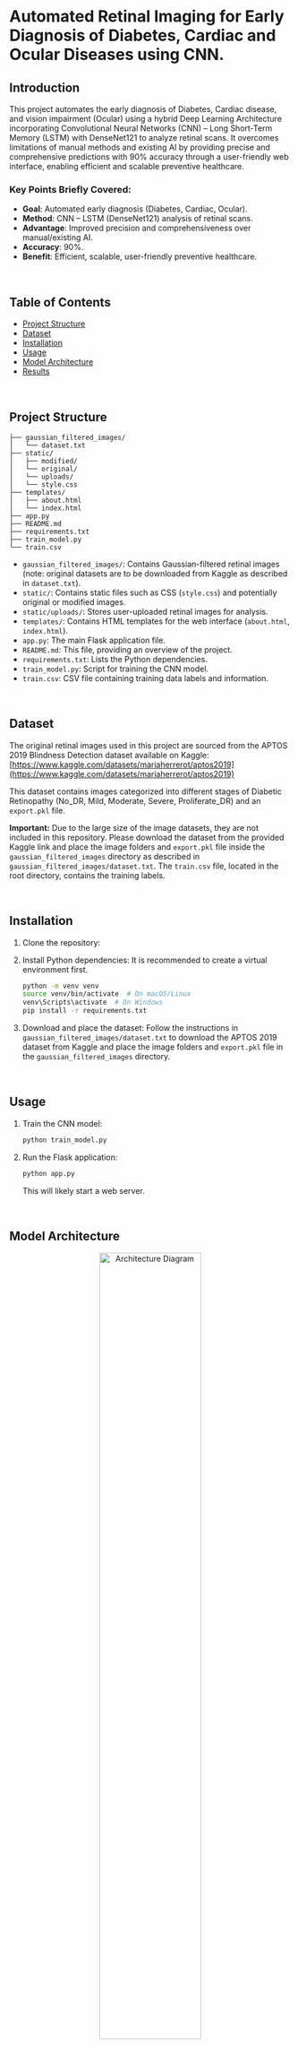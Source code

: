 # Automated Retinal Imaging for Early Diagnosis of Diabetes, Cardiac and Ocular Diseases using CNN.
## Introduction
This project automates the early diagnosis of Diabetes, Cardiac disease, and vision impairment (Ocular) using a hybrid Deep Learning Architecture incorporating Convolutional Neural Networks (CNN) – Long Short-Term Memory (LSTM) with DenseNet121 to analyze retinal scans. It overcomes limitations of manual methods and existing AI by providing precise and comprehensive predictions with 90% accuracy through a user-friendly web interface, enabling efficient and scalable preventive healthcare.

### Key Points Briefly Covered:
* **Goal**: Automated early diagnosis (Diabetes, Cardiac, Ocular).
* **Method**: CNN – LSTM (DenseNet121) analysis of retinal scans.
* **Advantage**: Improved precision and comprehensiveness over manual/existing AI.
* **Accuracy**: 90%.
* **Benefit**: Efficient, scalable, user-friendly preventive healthcare.

<br>

## Table of Contents
- [Project Structure](#project-structure)
- [Dataset](#dataset)
- [Installation](#installation)
- [Usage](#usage)
- [Model Architecture](#model-architecture)
- [Results](#results)

<br>

## Project Structure
```&emsp; Automated_Retinal_Imaging/<br>
├── gaussian_filtered_images/
│   └── dataset.txt
├── static/
│   ├── modified/
│   └── original/
│   └── uploads/
│   └── style.css
├── templates/
│   ├── about.html
│   └── index.html
├── app.py
├── README.md
├── requirements.txt
├── train_model.py
└── train.csv
```

- `gaussian_filtered_images/`: Contains Gaussian-filtered retinal images (note: original datasets are to be downloaded from Kaggle as described in `dataset.txt`).
- `static/`: Contains static files such as CSS (`style.css`) and potentially original or modified images.
- `static/uploads/`: Stores user-uploaded retinal images for analysis.
- `templates/`: Contains HTML templates for the web interface (`about.html`, `index.html`).
- `app.py`: The main Flask application file.
- `README.md`: This file, providing an overview of the project.
- `requirements.txt`: Lists the Python dependencies.
- `train_model.py`: Script for training the CNN model.
- `train.csv`: CSV file containing training data labels and information.

<br>

## Dataset
The original retinal images used in this project are sourced from the APTOS 2019 Blindness Detection dataset available on Kaggle:
[https://www.kaggle.com/datasets/mariaherrerot/aptos2019](https://www.kaggle.com/datasets/mariaherrerot/aptos2019)

This dataset contains images categorized into different stages of Diabetic Retinopathy (No_DR, Mild, Moderate, Severe, Proliferate_DR) and an `export.pkl` file.

**Important:** Due to the large size of the image datasets, they are not included in this repository. Please download the dataset from the provided Kaggle link and place the image folders and `export.pkl` file inside the `gaussian_filtered_images` directory as described in `gaussian_filtered_images/dataset.txt`. The `train.csv` file, located in the root directory, contains the training labels.

<br>

## Installation
1.  Clone the repository:
2.  Install Python dependencies:
    It is recommended to create a virtual environment first.
    
    ```bash
    python -m venv venv
    source venv/bin/activate  # On macOS/Linux
    venv\Scripts\activate  # On Windows
    pip install -r requirements.txt
    ```
    
4.  Download and place the dataset:
    Follow the instructions in `gaussian_filtered_images/dataset.txt` to download the APTOS 2019 dataset from Kaggle and place the image folders and `export.pkl` file in the `gaussian_filtered_images` directory.

<br>

## Usage
1.  Train the CNN model:
    ```bash
    python train_model.py
    ```
2.  Run the Flask application:
    ```bash
    python app.py
    ```
    This will likely start a web server.

<br>

## Model Architecture

<p align="center">
  <img src="https://github.com/user-attachments/assets/9914b11f-780d-46cb-9b81-4b3744e077a4" width="60%" height="60%" alt="Architecture Diagram" title="Architecture Diagram"/>
<br><i>Fig: Architecture Diagram</i>
</p>

Our system employs a Convolutional Neural Network (CNN), specifically DenseNet121, for automated retinal image analysis to predict diabetes, cardiac disease, and vision impairment.
1. Input and Preprocessing: Retinal images undergo resizing, normalization, and augmentation (rotation, flipping, zoom) before being split into training and testing sets.
2. Feature Extraction (DenseNet121 CNN): The pre-processed images are fed into a DenseNet121 architecture, which extracts rich spatial features relevant to disease detection. 
3. Classification: The extracted features are fed into fully connected layers with a Softmax output layer, generating probabilities for each diagnostic category (e.g., stages of DR, cardiac conditions, vision impairment types).
4. Output and Evaluation: The model predicts the presence and type/stage of diseases. Performance is evaluated using metrics like BLEU scores on test dataset images.

<br>

## Result
The CNN-LSTM model achieves a 90% accuracy in classifying retinal images and generates descriptive summaries of retinal conditions. For example, the system can identify and describe features like microaneurysms and haemorrhages. 

<p align="center">
  <img src="https://github.com/user-attachments/assets/1b8a2386-df88-4de1-ac8c-4ed1f288a865" width="50%" height="0%"/>
<br><i>Fig. 1: Initial Interface</i><br><br>
<img src="https://github.com/user-attachments/assets/b94fb815-915a-4e77-b6e2-6a18b022cfcd" width="50%" height="50%"/>
<br><i>Fig. 2: Selecting Test Image</i><br><br>
<img src="https://github.com/user-attachments/assets/15fff6e2-4edb-400d-8ef4-3c36e6826c9b" width="50%" height="50%"/>
<br><i>Fig. 3: Predicting the Results</i><br><br>
<img src="https://github.com/user-attachments/assets/b441d83e-8a90-44c2-a498-84c549938f35" width="50%" height="50%"/>
<br><i>Fig. 4: AI Generated Summary</i><br><br>
<img src="https://github.com/user-attachments/assets/3e423d2a-105a-4d5b-bb9b-e7977f48e72d" width="50%" height="50%"/>
<br><i>Fig. 5: Chat Bot Demonstration</i><br><br>
</p>


The accuracy of the generated descriptions is evaluated using BLEU scores. The model was trained for 50 epochs with the Adam optimizer. <br>
<p align="center">
  <img src="https://github.com/user-attachments/assets/2bd91962-c8f7-4761-9118-72cbf86f1684" width="50%" height="50%"/>
<br><i>Fig. 6: BLEU Scores</i><br>
    <br>
<img src="https://github.com/user-attachments/assets/1135f6b4-d30e-4b57-ab6c-71fcc8ba36f9" width="50%" height="50%"/>
<br><i>Fig. 7: Plotting the BLEU Scores</i><br><br>
</p>

This combined approach of classification and summarization can aid in more effective and efficient diagnosis.

---
<br><br>
Author : _Akash Reddy Bheemudi_
